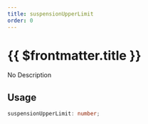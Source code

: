 ```yaml
---
title: suspensionUpperLimit
order: 0
---
```


# {{ $frontmatter.title }}

No Description

## Usage

```ts
suspensionUpperLimit: number;
```
